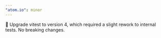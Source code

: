```yaml
---
"atom.io": minor
---
```


🔨 Upgrade vitest to version 4, which required a slight rework to internal tests. No breaking changes.

